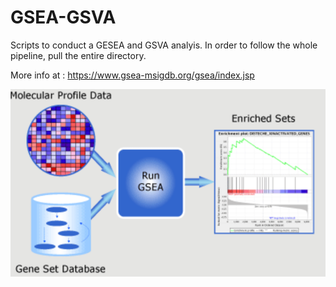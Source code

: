 # GSEA-GSVA

Scripts to conduct a GESEA and GSVA analyis. In order to follow the whole pipeline, pull the entire directory.

More info at : https://www.gsea-msigdb.org/gsea/index.jsp

![](./gsea_analysis.png) 
